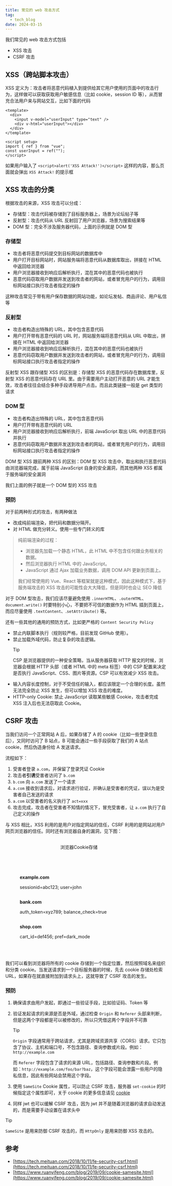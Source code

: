 ```yaml
---
title: 常见的 web 攻击方式
tag:
  - tech_blog
date: 2024-03-15
---
```


我们常见的 web 攻击方式包括

- XSS 攻击
- CSRF 攻击

## XSS（跨站脚本攻击）

XSS 定义为：攻击者将恶意代码植入到提供给其它用户使用的页面中的攻击行为，这样做可以获取获取用户敏感信息（比如 cookie，session ID 等），从而冒充合法用户来与网站交互，比如下面的代码

```vue
<template>
  <div>
    <input v-model="userInput" type="text" />
    <div v-html="userInput"></div>
  </div>
</template>

<script setup>
import { ref } from "vue";
const userInput = ref("");
</script>
```

如果用户输入了 `<script>alert('XSS Attack!')</script>` 这样的内容，那么页面就会弹出 `XSS Attack!` 的提示框

## XSS 攻击的分类

根据攻击的来源，XSS 攻击可以分成：

- 存储型：攻击代码被存储到了目标服务器上，场景为论坛帖子等
- 反射型：攻击代码从 URL 反射回了用户浏览器，场景为搜索结果等
- DOM 型：完全不涉及服务器代码，上面的示例就是 DOM 型

### 存储型

- 攻击者将恶意代码提交到目标网站的数据库中
- 用户打开目标网站时，网站服务端将恶意代码从数据库取出，拼接在 HTML 中返回给浏览器
- 用户浏览器接收到响应后解析执行，混在其中的恶意代码也被执行
- 恶意代码窃取用户数据并发送到攻击者的网站，或者冒充用户的行为，调用目标网站接口执行攻击者指定的操作

这种攻击常见于带有用户保存数据的网站功能，如论坛发帖、商品评论、用户私信等

### 反射型

- 攻击者构造出特殊的 URL，其中包含恶意代码
- 用户打开带有恶意代码的 URL 时，网站服务端将恶意代码从 URL 中取出，拼接在 HTML 中返回给浏览器
- 用户浏览器接收到响应后解析执行，混在其中的恶意代码也被执行
- 恶意代码窃取用户数据并发送到攻击者的网站，或者冒充用户的行为，调用目标网站接口执行攻击者指定的操作

反射型 XSS 跟存储型 XSS 的区别是：存储型 XSS 的恶意代码存在数据库里，反射型 XSS 的恶意代码存在 URL 里。由于需要用户主动打开恶意的 URL 才能生效，攻击者往往会结合多种手段诱导用户点击。而且此类链接一般是 get 类型的请求

### DOM 型

- 攻击者构造出特殊的 URL，其中包含恶意代码
- 用户打开带有恶意代码的 URL
- 用户浏览器接收到响应后解析执行，前端 JavaScript 取出 URL 中的恶意代码并执行
- 恶意代码窃取用户数据并发送到攻击者的网站，或者冒充用户的行为，调用目标网站接口执行攻击者指定的操作

DOM 型 XSS 跟前两种 XSS 的区别：DOM 型 XSS 攻击中，取出和执行恶意代码由浏览器端完成，属于前端 JavaScript 自身的安全漏洞，而其他两种 XSS 都属于服务端的安全漏洞

我们上面的例子就是一个 DOM 型的 XSS 攻击

### 预防

对于前两种形式的攻击，有两种做法

- 改成纯前端渲染，把代码和数据分隔开。
- 对 HTML 做充分转义。使用一些专门转义的库

> 纯前端渲染的过程：
>
> - 浏览器先加载一个静态 HTML，此 HTML 中不包含任何跟业务相关的数据。
> - 然后浏览器执行 HTML 中的 JavaScript。
> - JavaScript 通过 Ajax 加载业务数据，调用 DOM API 更新到页面上。
>
> 我们经常使用的 Vue、React 等框架就是这种模式，因此这种模式下，基于服务端攻击的 XSS 攻击的可能性会大大降低，但是同时也会让 SEO 降低

对于 DOM 型攻击，我们应该尽量避免使用 `.innerHTML`、`.outerHTML`、`document.write()` 时要特别小心，不要把不可信的数据作为 HTML 插到页面上，而应尽量使用 `.textContent`、.`setAttribute()` 等。

还有一些其他的通用的预防方式，比如更严格的 `Content Security Policy`

- 禁止内联脚本执行（规则较严格，目前发现 GitHub 使用）。
- 禁止加载外域代码，防止复杂的攻击逻辑。
  > [!tip]
  > CSP 是浏览器提供的一种安全策略，当从服务器获取 HTTP 报文的时候，浏览器会根据 HTTP 头部（或者 HTML 中的 meta 标签）中的 CSP 配置来决定是否执行 JavaScript、CSS、图片等资源。CSP 可以有效减少 XSS 攻击。
- 输入内容长度控制，对于不受信任的输入，都应该限定一个合理的长度。虽然无法完全防止 XSS 发生，但可以增加 XSS 攻击的难度。
- HTTP-only Cookie: 禁止 JavaScript 读取某些敏感 Cookie，攻击者完成 XSS 注入后也无法窃取此 Cookie。

## CSRF 攻击

当我们访问一个正常网站 A 后，如果存储了 A 的 cookie（比如一些登录信息后），又同时访问了 B 站点，B 可能会通过一些手段获取了我们的 A 站点 cookie，然后伪造身份给 A 发送请求。

流程如下：

1. 受害者登录 `a.com`，并保留了登录凭证 Cookie
1. 攻击者**引诱**受害者访问了 `b.com`
1. `b.com` 向 `a.com` 发送了一个请求
1. `a.com` 接收到请求后，对请求进行验证，并确认是受害者的凭证，误以为是受害者自己发送的请求
1. `a.com` 以受害者的名义执行了 `act=xxx`
1. 攻击完成，攻击者在受害者不知情的情况下，冒充受害者，让 `a.com` 执行了自己定义的操作

与 XSS 相比，XSS 利用的是用户对指定网站的信任，CSRF 利用的是网站对用户网页浏览器的信任。同时还有浏览器自身的漏洞，见下图：

<div style="border: var(--sr-border); padding: 10px; margin: 20px; width: 400px;">
    <header>浏览器Cookie存储</header>
    <div style="border: 1px dashed var(--sr-c-border); padding: 10px; margin-top: 10px;">
        <div style="margin: 5px 0; padding: 5px; background-color: var(--sr-c-bg-section);">
            <strong>example.com</strong>
            <p>sessionid=abc123; user=john</p>
        </div>
        <div style="margin: 5px 0; padding: 5px; background-color: var(--sr-c-bg-section);">
            <strong>bank.com</strong>
            <p>auth_token=xyz789; balance_check=true</p>
        </div>
        <div style="margin: 5px 0; padding: 5px; background-color: var(--sr-c-bg-section);">
            <strong>shop.com</strong>
            <p>cart_id=def456; pref=dark_mode</p>
        </div>
    </div>
</div>

我们可以看到浏览器将所有的 cookie 存储到一个指定位置，然后按照域名来组织和分类 cookie。当发送请求到一个目标服务器的时候，先去 cookie 存储处检索 URL，如果存在就直接附加到请求头上，这就导致了 CSRF 攻击的发生。

### 预防

1. 确保请求由用户发起，即通过一些验证手段，比如验证码、Token 等

1. 验证发起请求的来源是否是外域，通过检查 `Origin` 和 `Referer` 头部来判断，但是这两个字段都是可以被修改的，所以只凭借这两个字段并不可靠

   > [!tip]
   >
   > `Origin` 字段通常用于跨站请求，尤其是跨域资源共享（CORS）请求。它只包含了协议、主机和端口号，不包含路径、查询参数或片段。例如：`http://example.com`
   >
   > 而 `Referer` 字段包含了请求的来源 URL，包括路径、查询参数和片段。例如：`http://example.com/foo/bar?baz`，这个字段可能会泄露一些用户的隐私信息，因此有些网站会禁用这个字段。

1. 使用 `SameSite` Cookie 属性，可以防止 CSRF 攻击，服务器 `set-cookie` 的时候指定这个属性即可，关于 cookie 的更多信息请见 [cookie](../book/MDN/cookie_session.md#cookie)

1. 同样 jwt 也可以缓解 CSRF 攻击，因为 jwt 并不是随着浏览器的请求自动发送的，而是需要手动设置在请求头中

> [!tip]
> `SameSite` 是用来防御 CSRF 攻击的，而 `HttpOnly` 是用来防御 XSS 攻击的。

## 参考

- [https://tech.meituan.com/2018/10/11/fe-security-csrf.html](https://tech.meituan.com/2018/10/11/fe-security-csrf.html)
- [https://www.ruanyifeng.com/blog/2019/09/cookie-samesite.html](https://www.ruanyifeng.com/blog/2019/09/cookie-samesite.html)
